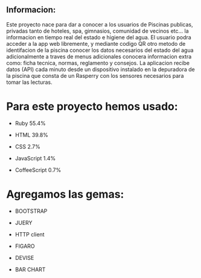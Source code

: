 ## Informacion:

Este proyecto nace para dar a conocer a los usuarios de Piscinas publicas, privadas tanto de hoteles, spa, gimnasios, comunidad de vecinos  etc... la informacion en tiempo real del estado e higiene del agua. El usuario podra acceder a la app web libremente, y mediante codigo QR  otro metodo de identifacion de la piscina conocer los datos necesarios del estado del agua adicionalmente a traves de menus adicionales conocera informacion extra como: ficha tecnica, normas, reglamento y consejos.
La aplicacion recibe datos (API) cada minuto desde un dispositivo instalado en la depuradora de la piscina que consta de un Rasperry con los sensores necesarios para tomar las lecturas.

# Para este proyecto hemos usado:

 *  Ruby 55.4%	 

 *  HTML 39.8%	 
 
 *  CSS 2.7%	 
 
 *  JavaScript 1.4%	 
 
 *  CoffeeScript 0.7%

# Agregamos las gemas:

 * BOOTSTRAP

 *  JUERY

 *  HTTP client

 * FIGARO

 *  DEVISE

 *  BAR CHART



